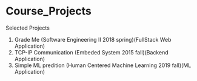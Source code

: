 # Course_Projects
Selected Projects
1. Grade Me (Software Engineering II 2018 spring)(FullStack Web Application)
2. TCP-IP Communication (Embeded System 2015 fall)(Backend Application)
3. Simple ML predition (Human Centered Machine Learning 2019 fall)(ML Application)
